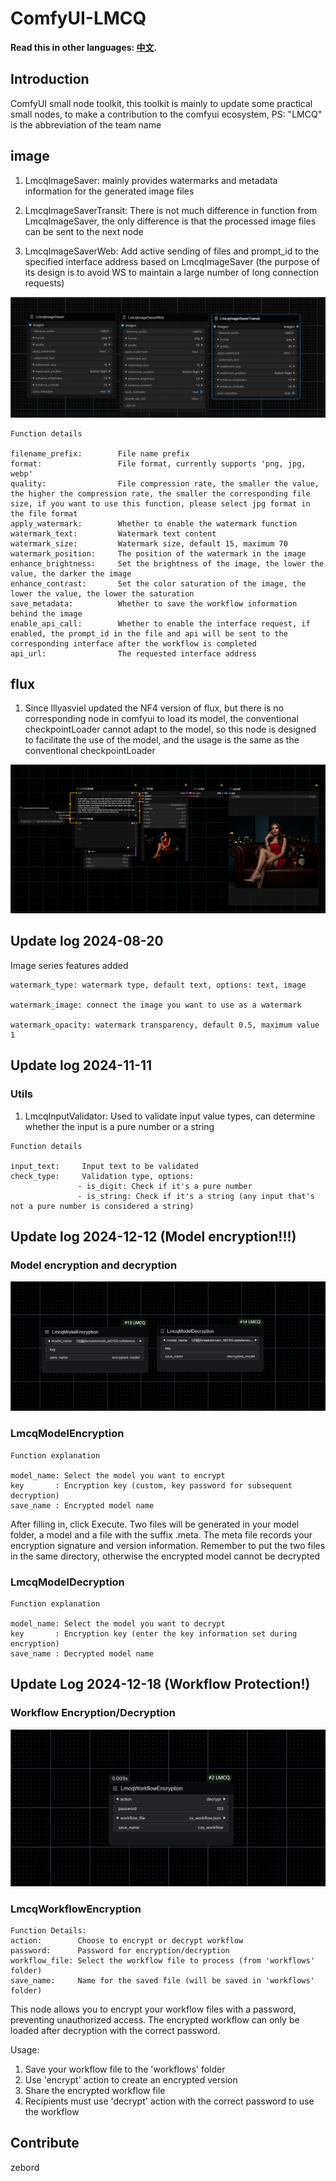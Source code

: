 # ComfyUI-LMCQ
**Read this in other languages: [中文](README_CN.md).**

## Introduction

ComfyUI small node toolkit, this toolkit is mainly to update some practical small nodes, to make a contribution to the comfyui ecosystem,
PS: "LMCQ" is the abbreviation of the team name

## image

1. LmcqImageSaver: mainly provides watermarks and metadata information for the generated image files

2. LmcqImageSaverTransit: There is not much difference in function from LmcqImageSaver, the only difference is that the processed image files can be sent to the next node

3. LmcqImageSaverWeb: Add active sending of files and prompt_id to the specified interface address based on LmcqImageSaver (the purpose of its design is to avoid WS to maintain a large number of long connection requests)

![img.png](img.png)

~~~
Function details

filename_prefix:        File name prefix
format:                 File format, currently supports 'png, jpg, webp'
quality:                File compression rate, the smaller the value, the higher the compression rate, the smaller the corresponding file size, if you want to use this function, please select jpg format in the file format
apply_watermark:        Whether to enable the watermark function
watermark_text:         Watermark text content
watermark_size:         Watermark size, default 15, maximum 70
watermark_position:     The position of the watermark in the image
enhance_brightness:     Set the brightness of the image, the lower the value, the darker the image
enhance_contrast:       Set the color saturation of the image, the lower the value, the lower the saturation
save_metadata:          Whether to save the workflow information behind the image
enable_api_call:        Whether to enable the interface request, if enabled, the prompt_id in the file and api will be sent to the corresponding interface after the workflow is completed
api_url:                The requested interface address

~~~
## flux

1. Since lllyasviel updated the NF4 version of flux, but there is no corresponding node in comfyui to load its model, the conventional checkpointLoader cannot adapt to the model, so this node is designed to facilitate the use of the model, and the usage is the same as the conventional checkpointLoader

![img_1.png](img_1.png)

## Update log 2024-08-20

Image series features added
~~~
watermark_type: watermark type, default text, options: text, image

watermark_image: connect the image you want to use as a watermark

watermark_opacity: watermark transparency, default 0.5, maximum value 1
~~~

## Update log 2024-11-11

### Utils

1. LmcqInputValidator: Used to validate input value types, can determine whether the input is a pure number or a string

~~~
Function details

input_text:     Input text to be validated
check_type:     Validation type, options:
               - is_digit: Check if it's a pure number
               - is_string: Check if it's a string (any input that's not a pure number is considered a string)
~~~


## Update log 2024-12-12 (Model encryption!!!)

### Model encryption and decryption
![img_2.png](img_2.png)
### LmcqModelEncryption
~~~
Function explanation

model_name: Select the model you want to encrypt
key       : Encryption key (custom, key password for subsequent decryption)
save_name : Encrypted model name
~~~
After filling in, click Execute. Two files will be generated in your model folder, a model and a file with the suffix .meta. The meta file records your encryption signature and version information. Remember to put the two files in the same directory, otherwise the encrypted model cannot be decrypted

### LmcqModelDecryption
~~~
Function explanation

model_name: Select the model you want to decrypt
key       : Encryption key (enter the key information set during encryption)
save_name : Decrypted model name
~~~

## Update Log 2024-12-18 (Workflow Protection!)

### Workflow Encryption/Decryption
![workflow_encryption.png](workflow_encryption.png)

### LmcqWorkflowEncryption
~~~
Function Details:
action:        Choose to encrypt or decrypt workflow
password:      Password for encryption/decryption
workflow_file: Select the workflow file to process (from 'workflows' folder)
save_name:     Name for the saved file (will be saved in 'workflows' folder)
~~~

This node allows you to encrypt your workflow files with a password, preventing unauthorized access. The encrypted workflow can only be loaded after decryption with the correct password.

Usage:
1. Save your workflow file to the 'workflows' folder
2. Use 'encrypt' action to create an encrypted version
3. Share the encrypted workflow file
4. Recipients must use 'decrypt' action with the correct password to use the workflow

## Contribute

zebord